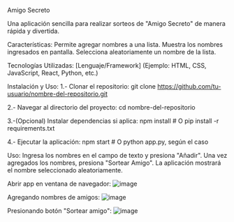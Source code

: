 Amigo Secreto

Una aplicación sencilla para realizar sorteos de "Amigo Secreto" de manera rápida y divertida.


Características:
Permite agregar nombres a una lista.
Muestra los nombres ingresados en pantalla.
Selecciona aleatoriamente un nombre de la lista.


Tecnologías Utilizadas:
[Lenguaje/Framework] (Ejemplo: HTML, CSS, JavaScript, React, Python, etc.)



Instalación y Uso:
1.- Clonar el repositorio:
git clone https://github.com/tu-usuario/nombre-del-repositorio.git

2.- Navegar al directorio del proyecto:
cd nombre-del-repositorio

3.-(Opcional) Instalar dependencias si aplica:
npm install  # O pip install -r requirements.txt

4.- Ejecutar la aplicación:
npm start  # O python app.py, según el caso


Uso:
Ingresa los nombres en el campo de texto y presiona "Añadir".
Una vez agregados los nombres, presiona "Sortear Amigo".
La aplicación mostrará el nombre seleccionado aleatoriamente.


Abrir app en ventana de navegador:
![image](https://github.com/user-attachments/assets/6e318938-e1b3-445c-ae44-f30222dc90ab)

Agregando nombres de amigos:
![image](https://github.com/user-attachments/assets/11f07d55-ec78-4ed8-ac44-abe2505b5d4f)

Presionando botón "Sortear amigo":
![image](https://github.com/user-attachments/assets/b9b678ad-453c-4629-a602-118cd49d5c76)
